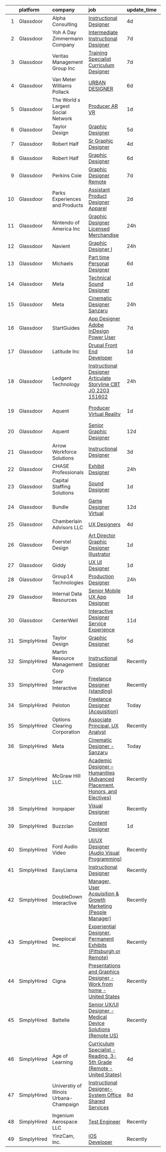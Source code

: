

|    | platform    | company                                 | job                                                                                                                                                                                                                                                                                                                                                                                                                                                                                                                                                                                                                                                                                                                                                                                                                                                                                                                                                                                                                                                                                                                                                                                                                                                                                                                                                                                                                                                                                                                                                                                                                             | update_time   | location                   |
|---:|:------------|:----------------------------------------|:--------------------------------------------------------------------------------------------------------------------------------------------------------------------------------------------------------------------------------------------------------------------------------------------------------------------------------------------------------------------------------------------------------------------------------------------------------------------------------------------------------------------------------------------------------------------------------------------------------------------------------------------------------------------------------------------------------------------------------------------------------------------------------------------------------------------------------------------------------------------------------------------------------------------------------------------------------------------------------------------------------------------------------------------------------------------------------------------------------------------------------------------------------------------------------------------------------------------------------------------------------------------------------------------------------------------------------------------------------------------------------------------------------------------------------------------------------------------------------------------------------------------------------------------------------------------------------------------------------------------------------|:--------------|:---------------------------|
|  1 | Glassdoor   | Alpha Consulting                        | [Instructional Designer](https://www.glassdoor.com/partner/jobListing.htm?pos=118&ao=1110586&s=58&guid=00000182f2c65b349157a9bea50b139c&src=GD_JOB_AD&t=SR&vt=w&ea=1&cs=1_d9a8f7d8&cb=1661930462340&jobListingId=1008096740173&cpc=3BA4CE39D5B5DEF5&jrtk=3-0-1gbpccmqqmbiv801-1gbpccmrfkbl6800-15be9063d553c364--6NYlbfkN0CmztqN_51rcXXt1zGaqXL2SM702I5KuCok5O3lQmzZOFwxmpqFAedJIljPvkZxaoE9AtwbxFVHgTdme4okJ72BSYDixR_U0_ZfYjO9dBK3VDaxos9gn2pv3MxdvM5vN0ZB_peb8RtE8jameY3YRTdqCpKpfdzD5LgbIJXgkoxmqyptIPh7_k1OuSilWHoc5a3dTNBG6Q7vbrQEj5vwuQOy9HczC9uYqXN_63Gt0MnKOopB0Qf6yqcJieP_E_dJJ0DKoK8dnAHPiYj_jt4RGEI-SWk9_6d8aFcz7Exhc5d2ibUgT7qZqNbD3MsR6d4kinKNeYRSTEmIUCCZICbo0ELMCpWvBDWxkUtSgWNKSUEm25yFXYbdJpoPuPb3TnOXmc0CsS5OyUNUEcM0QcVX2aw4OeSWxFR7TtxcWfChIT8JebscnA-XykuJDjHqFGuWZrptXb3yg2tm2uEXsqt9qmUsP3bL1HA_J36Y6MTJWival3dtycL-ZwlIEe9unh4eFdE%3D)                                                                                                                                                                                                                                                                                                                                                                                                                                                                                                                                                                                                                                                                                                                                                                 | 4d            | Remote                     |
|  2 | Glassdoor   | Yoh  A Day   Zimmermann Company         | [Intermediate Instructional Designer](https://www.glassdoor.com/partner/jobListing.htm?pos=115&ao=1110586&s=58&guid=00000182f2c65b349157a9bea50b139c&src=GD_JOB_AD&t=SR&vt=w&ea=1&cs=1_98bbe2d2&cb=1661930462339&jobListingId=1008089306454&cpc=3BA4CE39D5B5DEF5&jrtk=3-0-1gbpccmqqmbiv801-1gbpccmrfkbl6800-49a1ecedb458239c--6NYlbfkN0Ae6Qmv8rNb3d5rEsMPL_plhvilYeiJERi7JqghURwQ9bq2mHgMGRGP2iYP1nqVQ_DjwhKmeaAScAxOc_wjbrMgl9DgJtonunbfO9dWGyOkvQAG0EueF3ixR5a79NDBO1nXlAvaBstSSeRWcs9VEzNOJUpzM5-4iukjxX-3e54LJPidY7MZFxZenvweDTxlbP6XaDDhZXHVAf9eibdHRnSltjQ-7L-dh4hpUvQgbNPY6dhSchcMBaxeeJWa3NdpZuK_zDN41ntSXnWnKxe-MfR3LMQ34_5ETgvkbOtwZQsufVGrafduo-cdktkitG_WxoP2M6v6k5R91qSHLzVt4eUmt7xNrCtLDcfm-xKRCpX36xc0gOhIrZJ36W2T59Hav5Yi8CaCRzJYCFXON222hgvYT3_XodFH9FNfGgyh7kwd6CufcCvz0eUlxsX56YHlnMoY0iE2pLyRE-dw2K6dKgHB)                                                                                                                                                                                                                                                                                                                                                                                                                                                                                                                                                                                                                                                                                                                                                                                                  | 7d            | Santa Clara, CA            |
|  3 | Glassdoor   | Veritas Management Group  Inc           | [Training Specialist Curriculum Designer](https://www.glassdoor.com/partner/jobListing.htm?pos=112&ao=1110586&s=58&guid=00000182f2c65b349157a9bea50b139c&src=GD_JOB_AD&t=SR&vt=w&ea=1&cs=1_42c3c4e8&cb=1661930462339&jobListingId=1008088623135&cpc=AC285F3A3ECA6BB0&jrtk=3-0-1gbpccmqqmbiv801-1gbpccmrfkbl6800-5bdea39022ee96d7--6NYlbfkN0AwL9nwKinBujlUHd3bnOteLMhe8AWPbYYjEMBC_yUuta8Lk9bb-2a1I5FGaQqxjXl5GxCoiMAopUXM03MZuZKAbrGtpWjCVy2g-eUtYyMff4e6aEGPRBnR3Dyd1ExvDjyTMt9XN5DpynFCrMEkFzaWHhX3rmRsINuN5UT-YBrk4TCTK4Xi24CuYWqtVWedBCbSbIr7CjcHp2fPuC0HMfxp9gIKpMJgrk0ClfH4U2B1NLXf_kUE7Ve-GhABpcuJnS3hXU7Yr4KuVP8jBInabbqKWJkbZij_f3dstjJtz92SGGt5ELlVwulpOZaVImXPrVJdId9h2SPVRFeUadPvlwqPcDz7j7HLm5y2X-T6DHijQSoUvj0Dimo9EwtNoZdbVYBzZ-1uhuusAKkwgvkhostcPoObede0O1aMSkUiDRtdVlR7I4f4BDF6nosNYNtfFnW7DcajCTRT-sh7_wjZ0Q9kqcPddcaWTkhfQY14b_rHWhT43Em4JOVRCgLfynQki7q236ZPzE6WGSfU1bQj5ip0)                                                                                                                                                                                                                                                                                                                                                                                                                                                                                                                                                                                                                                                                                                                              | 7d            | Remote                     |
|  4 | Glassdoor   | Van Meter Williams Pollack              | [URBAN DESIGNER](https://www.glassdoor.com/partner/jobListing.htm?pos=128&ao=1136043&s=58&guid=00000182f2c65b349157a9bea50b139c&src=GD_JOB_AD&t=SR&vt=w&cs=1_cbfca62e&cb=1661930462340&jobListingId=1008091548212&jrtk=3-0-1gbpccmqqmbiv801-1gbpccmrfkbl6800-d208f79452aca3f2-)                                                                                                                                                                                                                                                                                                                                                                                                                                                                                                                                                                                                                                                                                                                                                                                                                                                                                                                                                                                                                                                                                                                                                                                                                                                                                                                                                 | 6d            | San Francisco, CA          |
|  5 | Glassdoor   | The World s Largest Social Network      | [Producer  AR VR ](https://www.glassdoor.com/partner/jobListing.htm?pos=116&ao=1110586&s=58&guid=00000182f2c65b349157a9bea50b139c&src=GD_JOB_AD&t=SR&vt=w&ea=1&cs=1_97daa9b0&cb=1661930462339&jobListingId=1008101226191&cpc=334ABAF5D42DC775&jrtk=3-0-1gbpccmqqmbiv801-1gbpccmrfkbl6800-2061b352e049fa60--6NYlbfkN0DSgjPPcnEdvoK3uuxfISLALE6pB1FR7YSHOr_tSg5_QGIhoz_2VqUepdcKLBLI_zS438nBqHt2IVlpEGGOTdbviDWq0ufibl61Hho54JQYd7Ytz99vimrykqntre1xRz6gpptpf5SAyb96IJF6Vdj5Xu24FrqZ7OqaQZ0ru_AEqjywUIQ-pVHZZIuLj5tTIqWeV4xtezmuKumSVpKtvWKTYWAgN_Mqc1-rc3O2g1CCkVNXVlTjn3GefGJmeo6S077uaROutMvcmJcBh6AQeU8bs0g4X0Rufmo_TXy9EZpfybhcBe2cd4XHAorQsim4y5eveksP5tGq_mHntc_Kg1ObRPZylTaCCTfR7g0eFOAIDUsyvcV8ck5ds0hz7l7wnnQ8PwWsv34FVdgNuHoaITcRp-mBrVuqExQsXwVtNyDMLo9T1b_KyB_6CaqungsRl_w0gLbLLhrE8Y8wOpOdXiE8VxcD-rdWOkqyZ5R-07p8BYWmq2LF4BB-S1aI3TK5rc9gVFdFYbrHXvtBIJa3mTmyh697FLC5omIg3fczTbrBH-W0BVQbeN4cnZmtPD-CI5fN1YMzSMPB2w%3D%3D)                                                                                                                                                                                                                                                                                                                                                                                                                                                                                                                                                                                                                                                                                         | 1d            | Houston, TX                |
|  6 | Glassdoor   | Taylor Design                           | [Graphic Designer](https://www.glassdoor.com/partner/jobListing.htm?pos=127&ao=1136043&s=58&guid=00000182f2c65b349157a9bea50b139c&src=GD_JOB_AD&t=SR&vt=w&ea=1&cs=1_7039da03&cb=1661930462340&jobListingId=1008094003672&jrtk=3-0-1gbpccmqqmbiv801-1gbpccmrfkbl6800-b9c826a749a7f866-)                                                                                                                                                                                                                                                                                                                                                                                                                                                                                                                                                                                                                                                                                                                                                                                                                                                                                                                                                                                                                                                                                                                                                                                                                                                                                                                                          | 5d            | Remote                     |
|  7 | Glassdoor   | Robert Half                             | [Sr Graphic Designer](https://www.glassdoor.com/partner/jobListing.htm?pos=123&ao=1110586&s=58&guid=00000182f2c65b349157a9bea50b139c&src=GD_JOB_AD&t=SR&vt=w&ea=1&cs=1_583dbdd8&cb=1661930462340&jobListingId=1008097133735&cpc=8795CF9063CD573D&jrtk=3-0-1gbpccmqqmbiv801-1gbpccmrfkbl6800-a69faa4e43ff72a8--6NYlbfkN0CpzDdaQkua3np5pkmj49lKioZwmwxQ-yx5plwbYmV_MzWNBoPgCjn5SRWLqYEdD2XJU00kE0z2rKc12AZdfKvdVcwkhNx0tCGVZjaRNJTDZOQ5e_pRjWr1rAVbu_qEM3fSq7E_WaT4FnAUkOHcD_1YkWVqk-z1oC4HlchQ3ogF3cKaN4rQMDA9iucaOHvmADU3wO9uGF4jngzYlGKfumMzT_D8P5wEkg8r91TFJaMHbuMpC3Y0uB_V8Bro89vsxF-33QM-vIDBCwfeTYXkF1MB6eOjR-OgF8dXDcspO8tMCOdAcHrtc4yJZgUYVGDxIO0HWG_x4ZWUzp6zev_UOxIYfAvH9Vnfu03QeJ74ryEhngC3arIpey_2-qWrncr3xzykQjbJsYtfXWioDl3cFkIsx1VvPf82RJoiySaNsugTUq1jyAw-yFNTrXE79j_vwm6ABmc90CGd763dLENhaz-I6krGjkI4D7SP78xmte3_d39pfArLHcfYdvOxDIr_TBKf8U1-65-kgQ8JWrWhri-WocD-q4po8VDLydwmFVhWpQ%3D%3D)                                                                                                                                                                                                                                                                                                                                                                                                                                                                                                                                                                                                                                                                                                                      | 4d            | Englewood, CO              |
|  8 | Glassdoor   | Robert Half                             | [Graphic Designer](https://www.glassdoor.com/partner/jobListing.htm?pos=121&ao=1110586&s=58&guid=00000182f2c65b349157a9bea50b139c&src=GD_JOB_AD&t=SR&vt=w&ea=1&cs=1_b47b8264&cb=1661930462340&jobListingId=1008091744032&cpc=334ABAF5D42DC775&jrtk=3-0-1gbpccmqqmbiv801-1gbpccmrfkbl6800-f5e8baae3d325dac--6NYlbfkN0CpzDdaQkua3np5pkmj49lKioZwmwxQ-yx5plwbYmV_M3J4KuacFLtD6f-95S67FGxdND-ovwTkbauYJu4dhgddNDu6FeZ1OH2vzTVw4E43HV_Naxfy8gIl02rGODUPAbp5ISauRA30SjMzpotR1GscTOp7QGIFpksw0aO1FFu5iG4oIfFx6o-3C4_2m03f9iwCyLcR0Nhvf6UhSbYVoXBrogRgMp3clorOOAbOp0poLUol6ReIMNU0kX40z6K6jXAEs73OPRmXLZMv5-tRUYAZok9SZhN4WQ8iKU34VblAcRJLIZDleAldS3Rb6XQNaUH6pg_jI6ZN_MJqOzot3tDklTvz5ssfxEbHz-BIkHi3CEFflgZuXyOiNN4kR552tQp9FfXDp_Fk5A4g4kT7AGwJjBQwK7eDDWBjHGo2U3R4f6dzWqG02vt5X5y0F0QbwH-p_J7G5hE0AirFy9Ts-v92cRgfq9Snq4ChK06Mg75prCO_xMELcjT8A5hfF-eeZaBLQyXFymPIU8yiwzkGirJ1lciIOh79tB6stHJ6IwW3kjL-tsN_sfxM)                                                                                                                                                                                                                                                                                                                                                                                                                                                                                                                                                                                                                                                                                                                     | 6d            | Somerville, MA             |
|  9 | Glassdoor   | Perkins Coie                            | [Graphic Designer   Remote](https://www.glassdoor.com/partner/jobListing.htm?pos=124&ao=1136043&s=58&guid=00000182f2c65b349157a9bea50b139c&src=GD_JOB_AD&t=SR&vt=w&cs=1_e4f7ba4f&cb=1661930462340&jobListingId=1008088557866&jrtk=3-0-1gbpccmqqmbiv801-1gbpccmrfkbl6800-ebd22c716f2ff4d3-)                                                                                                                                                                                                                                                                                                                                                                                                                                                                                                                                                                                                                                                                                                                                                                                                                                                                                                                                                                                                                                                                                                                                                                                                                                                                                                                                      | 7d            | Seattle, WA                |
| 10 | Glassdoor   | Parks  Experiences and Products         | [Assistant Product Designer  Apparel](https://www.glassdoor.com/partner/jobListing.htm?pos=105&ao=1110586&s=58&guid=00000182f2c65b349157a9bea50b139c&src=GD_JOB_AD&t=SR&vt=w&cs=1_eb27a75d&cb=1661930462338&jobListingId=1008099703437&cpc=45DC3EB807283E85&jrtk=3-0-1gbpccmqqmbiv801-1gbpccmrfkbl6800-cd7a965731e84e0c--6NYlbfkN0DAFTyt7pbDCC2JPO79CSdi1dIb81yjczP5qsKcZIxgiRd1qisRd4re16D_VG3-wzXJ0nliv0gQNcZ2VaMw6q5ECYCYM-Oi2B7CFRrUlOlNENosfS2D0kgtRaIwlWmUQ8kMKzlf64MDdRDIZTu1_tPjw2_6nhwrGdpeRU2d27ngc8oJMpoWwXTHTrj534Lbd_M12VlRMQtZOA8h7WJxVCzdr401IgDabbOmTkTIHFnSRHPbZBh0Zdmm9XfszGodX3bhtpzyLOKWBWTQrBc3MwjKz5LvX7S6_IzIIiQ-ETKC_TuRHWtWn367DuyUcU-qIiaE4Em3RB578TPj7vFnbc-28GgRW8txdfwo4m3baIMg3X-nEEprd_xG6O6lvmKtQ57yaKsnqhcs4onWjKHgoR0L6GzOdv7QIaEvoSmf67GqsjNIMIAUj3dibU0kGH3LCaI%3D)                                                                                                                                                                                                                                                                                                                                                                                                                                                                                                                                                                                                                                                                                                                                                                                                                         | 2d            | Kissimmee, FL              |
| 11 | Glassdoor   | Nintendo of America Inc                 | [Graphic Designer  Licensed Merchandise](https://www.glassdoor.com/partner/jobListing.htm?pos=129&ao=1136043&s=58&guid=00000182f2c65b349157a9bea50b139c&src=GD_JOB_AD&t=SR&vt=w&cs=1_81597bb8&cb=1661930462340&jobListingId=1008104424465&jrtk=3-0-1gbpccmqqmbiv801-1gbpccmrfkbl6800-473aa56448fafb15-)                                                                                                                                                                                                                                                                                                                                                                                                                                                                                                                                                                                                                                                                                                                                                                                                                                                                                                                                                                                                                                                                                                                                                                                                                                                                                                                         | 24h           | Redmond, WA                |
| 12 | Glassdoor   | Navient                                 | [Graphic Designer I](https://www.glassdoor.com/partner/jobListing.htm?pos=108&ao=1110586&s=58&guid=00000182f2c65b349157a9bea50b139c&src=GD_JOB_AD&t=SR&vt=w&cs=1_c6e886af&cb=1661930462338&jobListingId=1008104452088&cpc=AF770993EC679D41&jrtk=3-0-1gbpccmqqmbiv801-1gbpccmrfkbl6800-61e3051317d19b71--6NYlbfkN0A8Ee9jOGbAb4ilS6Hgx-bkUTk-CUgVGSFkaPIwV7Ud-KBreXFYi7nDDPrLylglfAaK5vrEoDqqgAypZniOF7WP1lSRgBGPfPq1ZkZGREdLQwRYvnACvdhe5dPOcT8V0KvRyNk5RdTOacAzeC-qQqv-aW6i5kWpUTvkD4BSOyKjT4LVegKbIYkfN-rM1wGuDQwncauhBGdlF8wXYvma5ukga916BZfOTHWDxeX8ft4m18N9HGqFChRwUO_fhYDMRVI4yJ0KPwtVlc9ovplfCoTt0SuX0GH-4YWpzLlGzxXKjIfgZIydSBU60lguTUz2vXl1sMSzoY0vIJ_BIlSI-CHCu7C437s9QEc3PFam7WIiQnPSczqfzjjN_G9E0lQW2qO_y4sxtiLoxDSg0WzNtmXYC9buVeoPjH89W5RDsecOtiv0pmDgm_wO)                                                                                                                                                                                                                                                                                                                                                                                                                                                                                                                                                                                                                                                                                                                                                                                                                                                        | 24h           | Muncie, IN                 |
| 13 | Glassdoor   | Michaels                                | [Part time Personal Designer](https://www.glassdoor.com/partner/jobListing.htm?pos=109&ao=1110586&s=58&guid=00000182f2c65b349157a9bea50b139c&src=GD_JOB_AD&t=SR&vt=w&cs=1_7ef7deda&cb=1661930462338&jobListingId=1008090942119&cpc=FB7E4A1762AE5BEC&jrtk=3-0-1gbpccmqqmbiv801-1gbpccmrfkbl6800-d37c1e2fdd36ac42--6NYlbfkN0DnvcQb5DApcZ8wG4jD8tGH80yX0mr-fEwGilmNgCyFOb0Qrh84gfIp-fCOZs2hP-5EvqYOzeZno3DaxwqRFCMzS8E3Y6ClWXGyoBmZQKhyynIEACbmRxWrXIs28UNavvVHCr4flNbPR-WGfBZnpclTbEWMZIG7TXrvHvpQn5igBLDTLEH8b7mfWaI2emdOKeLX2FhS0d_K4H0dvgQnc54R5upYFOI71JAORlDuSNsLXYOJB5jAhl8aJf5wcrE2w6GeobF5KCdDYJqLRjyW0XJjSp7WHabzCKTPRHluFIm3Qgh0_IuuNj6RUkoS9omyF1rf-ysHrNoL7Eai_9s3Bk9ZwhL3_QBy2UviAJwmX0PNylevcl5MggahG3LHdEqb65TYM-61rFHNFcKcRVIFhF0v5hXBOSlEKeE0LiFpyJXCIwKNSRsv8Y9X_-HGi1YG00wh0LGO8IYPmKiSP8Klq7Mc5NBvd4H2pTMeeZvsRgMEE9yJHKaB3XFdMDzWzmFDDpOiE6K3_CbdNsobaeMhPU9pXjCsQJSxbXD8zFtiwp2jEtDMXWVtvcDkntupWsRBAg57dfn0y6VQSBJXQ18iO7grt34UoDuYrG8vUbA6b4uIMI94SbZyNUB8-FqmDjQWy5rqu4dB8gWR-FwRkQOJgsK8ReCUpZoHZFhVqKFODaD6aWwlcFIRZ6FDTB_C8VmbM0RTXHhnDTWCLiaN5ZZCrKz9zE2SrZpARAGU3Yia5vT6sJlnELpCI9-uNO_k1ZRw7it7tgoth5Kdrfpy3zTO0sC3GRqwrYkK7kZiY7i0VNFEsKqv6Xtmo9KmVABi9MK9dAFsJ0AQdvNvcSJms06BMNadyTvB6GphkY64u06aBZc0Oc6EL5II4DDkVMNBW_puH7z_mVsyIAvHdCu3rlCNYSVf9IJnf8OUm_Nk4u_XcBX74BbDF1JH0MdloC8Ne5zP2lptW89MY_0egK4g-n2-wySozNDcAmmTjtW1ezQlBZeXDTG4xaCdC3-zWkwNxLZHcCAF-zRNnVzBn1ECsopwZq35GTcZD9pP-PI-rj6JHFPcaw6y4TH2PI7tILLm5EdrI48yNIILSXshVwzvM99PEF98OnEP0Chd7eqXsJuv1-6GCOQNWDZhMvkYmiNCxzx7e4kLkAxfmfJfy36lCjkbKGZdazOgHue4cm1qg3LGa2Sal2aE153L8ErFvWjQgV6n3VJSOhjjyUH9tVqo_iynQBubT7oEavOiJ-A%3D) | 6d            | Morrisville, NC            |
| 14 | Glassdoor   | Meta                                    | [Technical Sound Designer](https://www.glassdoor.com/partner/jobListing.htm?pos=104&ao=1110586&s=58&guid=00000182f2c65b349157a9bea50b139c&src=GD_JOB_AD&t=SR&vt=w&cs=1_168f355b&cb=1661930462338&jobListingId=1008102577905&cpc=FB7E4A1762AE5BEC&jrtk=3-0-1gbpccmqqmbiv801-1gbpccmrfkbl6800-43ee8e8957f197b7--6NYlbfkN0DYl4UJW4r1Vl7FEn6T9F-rD9lpC-0oMJVSiWjK_MGUd8e8cHXcpv6KPyjLHZEfqkWRCwULr6X75ieJARrAKqgWzisG7J3CWnOtR8MXVg9h6RHVQw8LxsUXbtRHyQGBkIiZRs1E6q1KlzilZzbDkEbl4cSfOYHD8WJrsx4Oe5zq0efzKGC4tT9j4LIwYr4PYn6sXfRhjLJaipokSEgxFkd6CUbNOnTohQZSDRmqPJnuXlqibnAiQpmnH-9E7qyhtorBU-I8RsY7JyPx5y1ceKVBHAHprUbUwzM7rd33WhH3zSwhL7xpR9XEym43VzKPdwdgIBomHVdJQbZIdOVrpcyNQf74skVq6fGmrmQtsRW0DZd23QR5zLeEsfrtwRgLaz8rIA6hAih5nqVkgDEE5G5n7R4uCfDEhpLTbpnIvcLSQXs9iLj6Zgx1rkA0_W2paiuPhOPEH7QERc7XPksbelID4q7GOvU2jJkAYVoTQUT0Bndq-irV7dZob1rK3C6ccsu8jea4PmjqC85UAS3JVARvm-2JM7qlPsxfVEY3tuui4Qt2ruzPMXMgLEBe2ksed_6cJNGvmpEoW78L1E3imRs5TbOPMg-YGU4Zva358gYDMUupbaT8Nk2jJTW3S5DCS8kjfqtcPYwWFBwEqiOc_gDlHoygiP_Roj-euovO1eW2uT0VZodtuIOo6psVliSzcsawNArHBjP2VCAGTOEM3_--lhCDx6hOSVpsYshk6VSZtAFG7VoSmIKqxbpmvBgKu9ZSWxI7mrIhjrK8V97KWnUeWD208eAfT3biUKDKAixnMaThK--KYxqAq6TcUeYHEaCiH_PokgXSuB6-GQq0wNfRhduRvq39E773dJ3gx4QdcWpCcOHDbE5qhQDshxeD6bYYzlDEZF169QWJEFiMBPgmtn1U32D7sGgW4TEnC51Rxo3ysn-d5qV18ebHENxgX8JPF5rVOqLCUG_M-CUbIG0vSo2i2dwnbyYFsACgtY0mYFVbIB67pDDtThz9IHNbxeMK3luJu0u6fdcQ8L-JVSEBahGXqrHPmC4eR1utna-pG6ZPFbHsZpHy)                                                                                                                                                                                  | 1d            | Remote                     |
| 15 | Glassdoor   | Meta                                    | [Cinematic Designer   Sanzaru](https://www.glassdoor.com/partner/jobListing.htm?pos=126&ao=1136043&s=58&guid=00000182f2c65b349157a9bea50b139c&src=GD_JOB_AD&t=SR&vt=w&cs=1_028bded6&cb=1661930462340&jobListingId=1008104539823&jrtk=3-0-1gbpccmqqmbiv801-1gbpccmrfkbl6800-e9d6caaa1a09003a-)                                                                                                                                                                                                                                                                                                                                                                                                                                                                                                                                                                                                                                                                                                                                                                                                                                                                                                                                                                                                                                                                                                                                                                                                                                                                                                                                   | 24h           | Remote                     |
| 16 | Glassdoor   | StartGuides                             | [App Designer  Adobe InDesign Power User ](https://www.glassdoor.com/partner/jobListing.htm?pos=103&ao=1110586&s=58&guid=00000182f2c65b349157a9bea50b139c&src=GD_JOB_AD&t=SR&vt=w&ea=1&cs=1_804e711f&cb=1661930462338&jobListingId=1008088538363&cpc=19A63F97CDAE9B19&jrtk=3-0-1gbpccmqqmbiv801-1gbpccmrfkbl6800-96c1ef37c7c42844--6NYlbfkN0BdDHiSlq2TKVYTvK036ioTcRDjelCKzvFOpLFiF--0ifFBawJxXnTBRrme4BtAjLGXlVzX8tdC_e-viL-RKUNwPord6kvhKxvtO7i9QRJ0XshgBcx2IpgAV-b4qsyE3slqMTe3QUAoybcJ_es6hWv28W5fI5iJXpx0-ofWnP41A7VY8MDkF5-GeL-2NpbbCRXaSGO2_XHfL3oBFuZo3asKAD5f5DzoGNda8lya1lJLJKVEWf3_V3OkpC1hjeRZKv-P6Hxk2KvZAh3jll5Ro0uj-VgCNf5wLBN_KP1x3P1lPF5NBHNMXXbnIzn5aYMiSJGMm6-3pDkaX2-eHHyHaoOI4T9yrc-28xp1OEd4s0ALv1YbyNt5qe_7K3y9vSk0Fh-DYzXtN64oRunUxyBKEoWp_Ui9uwVRH4_tHVcSzWrekvzZZFRSuP2-vuSrHwBTc83jFf5Da6_AEwrnNQcThK9wgM1_D3j8MsZpX2bIW9bPebP1c0iB0vFv8CfTt2jCRLhl9S9ZleswV9MuiUVEG0Id3W31kZ1w1ug%3D)                                                                                                                                                                                                                                                                                                                                                                                                                                                                                                                                                                                                                                                                                                               | 7d            | Remote                     |
| 17 | Glassdoor   | Latitude  Inc                           | [Drupal Front End Developer](https://www.glassdoor.com/partner/jobListing.htm?pos=110&ao=1110586&s=58&guid=00000182f2c65b349157a9bea50b139c&src=GD_JOB_AD&t=SR&vt=w&ea=1&cs=1_f4c0c2cc&cb=1661930462338&jobListingId=1008101567028&cpc=9908D8D4413DBB8A&jrtk=3-0-1gbpccmqqmbiv801-1gbpccmrfkbl6800-b0da56d3920c85d6--6NYlbfkN0DHl9MnwPpq1bbpPHgKt1JoxxtgUYxcPgpGa7590zZ_bSO6C83MMtUscRZ8bkrEfXtGCfJb3DfNdsrefLJEN-PA_7RSo760CQGYUcD_ZhExeILm0Sjb2xdE8AkNC8ftfll4QZ4D5GaMUHby8pdNXutnMAndhOIMSycmVM6CUnKLzhFnlbrOW-XRED0K0OE1ios8aAtTQ6VJ3Y01Yf_zIRsMmsGLe26mYLSw9GMVbMF1_nDuS76lHiDvsIwSz8HNkyJF2d088libYwV39O-fEx3bPQdXicaQ7t4s54eEjwGBBt4a2zg40x9bnnYtYXbazmf3jU-SZyTH9efxnYJoldacH-fRVCa7d1bnsCv35WjohMZNQktQUNJONCfUYOLj4OCL5-Sp6Paragjr_pkFMmI2q-BfrBxMeqa439qXpYAXNcQwgZmPsTuVR7pVfi3yHdKPMxzrP03HsYA5mDwGHn78QK4Amobp1n0lwBrjHVAJPzidihX4XV7eSDm3RC-6TGc%3D)                                                                                                                                                                                                                                                                                                                                                                                                                                                                                                                                                                                                                                                                                                                                                             | 1d            | Remote                     |
| 18 | Glassdoor   | Ledgent Technology                      | [Instructional Designer  Articulate Storyline  CBT   JO 2203 151602 ](https://www.glassdoor.com/partner/jobListing.htm?pos=114&ao=1110586&s=58&guid=00000182f2c65b349157a9bea50b139c&src=GD_JOB_AD&t=SR&vt=w&ea=1&cs=1_2978143f&cb=1661930462339&jobListingId=1008104315277&cpc=84DBBAA61F05C438&jrtk=3-0-1gbpccmqqmbiv801-1gbpccmrfkbl6800-e17da240b90c884f--6NYlbfkN0BhfrGGbcblirJ0_oD-V1jJ9SBvie1turFDKTAe6KCgNzq6yyAeTVm5iPBuNul22ZpProgJyrcF-cfZxAnvccxbOgIjSgE8ucry5VGpthcCk1bD5h8MNel0G4NIGRqGMl6bfv4keIqo9G-dxw5Q_2EvbjNQqde9u-a1S9OwiAPLqh-8W3vwp5wQ1W1g8wlXtAZoni__p07Vp1IbECzVz0vlU9m0sDENGqqafLfhN5i80zb0H5bPZb7-JCsFPpSPVUknZ7vlwkBjWCLTw0IV2cW4EL2jlql8ZhQddWMJkpC3mjN_w7k6O90GtC-RWVOvAhqV-zTlGAvFjitaRyxrv7PEquqAe15lCtjg0mASHZ2SkjGgz-sgR6qKQrz0ooHVKjeZ_CgHmTQn4IJAcKTFulrv2dnM22HbljoA-XhtzErLDrmTka7x6gsu3PyU8SOUQEPh3QDaMHvQnHN7KTILpKW3whQlW0dJzv-3N5XJYQxx9k_QUyUFsAcliOyKAg7uTC6UHZipDRrjdgcsCIgCwEBU2aGyV1cEuSLskRPRqsERuBJUXZ0S1ZlI6L4lXs6LYT2zHaNyYScrKq4V3hgGqy1B-oNFAzoh2Wto0DWY3mIfPjn_AGT8gEEA3dxSkto-WkYzIE8HAxp-mHCYVWW0jkN3Qr-P3l4JjuBlA-_flbkavY_hL6sop8wI5gtWrK5m2kMYUJ9oFfLU_g%3D%3D)                                                                                                                                                                                                                                                                                                                                                                                                                                                                                                      | 24h           | Costa Mesa, CA             |
| 19 | Glassdoor   | Aquent                                  | [Producer   Virtual Reality](https://www.glassdoor.com/partner/jobListing.htm?pos=122&ao=1110586&s=58&guid=00000182f2c65b349157a9bea50b139c&src=GD_JOB_AD&t=SR&vt=w&cs=1_6302dc66&cb=1661930462340&jobListingId=1008101274368&cpc=334ABAF5D42DC775&jrtk=3-0-1gbpccmqqmbiv801-1gbpccmrfkbl6800-a9269d060e8c66f2--6NYlbfkN0DMrcEu7yrtATojKJA7cEzGQ3FdRGWLh0CZQInL4ECGI9gD0Wolx9R2v-Aex0-GK05lHQ-I5MrpZeZV2eupIfLlLpkq4qimMVI7jlwpTgczIUP7ZFKa_khBcAFA1VN4uoGg-Jd7g195VwStDFyUcm7WM_0BDTxk-tea2mT1A1oJhviL6zz4m3QNCOraV3Mx6Z-V_YK_s0OdgBE3JL224rL5E51PDaVmNeEtWCfzmrFrnifETNbPBLAxVpuz1LUAjPV1vTGd2UiwvGLY0JPxpSkUhVW2N3dS0p4eRhCOd4aze4UcgYfEklk10S5TwTRn_Rzm1qHeJIN1Sd_sXPz94p9kycNQYcmy70oN37uwDE8OM6r6MkLqy3ZHsDL2rjIqBDV8L187WEWMm6Ynw8kJJZJECec-wYHgBeX7u65g-QW7H4BMOahbnK7yCNpOez03My0%3D)                                                                                                                                                                                                                                                                                                                                                                                                                                                                                                                                                                                                                                                                                                                                                                                                                                  | 1d            | Los Angeles, CA            |
| 20 | Glassdoor   | Aquent                                  | [Senior Graphic Designer](https://www.glassdoor.com/partner/jobListing.htm?pos=113&ao=1110586&s=58&guid=00000182f2c65b349157a9bea50b139c&src=GD_JOB_AD&t=SR&vt=w&cs=1_db18032c&cb=1661930462339&jobListingId=1008079523530&cpc=654405A9B1E0A9F5&jrtk=3-0-1gbpccmqqmbiv801-1gbpccmrfkbl6800-08883b88a8db71b3--6NYlbfkN0DMrcEu7yrtATojKJA7cEzGQ3FdRGWLh0CZQInL4ECGI9gD0Wolx9R2v-Aex0-GK06A2fMJB6yTHxzk6oxxKY-DZBHMYGbnspwqQX60Xej05qq8TCr2PeJ6NLd-X2UfUXg_IvWTX_LcDISePaBgPm4PMhJQjQQLUuk-w9p0dh06yNTRqT9sNCp8qJEQ3hL7TOso77DFyOTVi-t-fooS8fzP30lZbnCuvUO6ZuvaphBRXSr31MJ_CAG7tQmihCrV77JmHckNKdCVXSqk08WOCPVVr5Zime2DPnQDXkDHmJ931my-idrkdwr2hPlFEHYuhb4wcTC-kmrM37roRK3MbJZXFzJxjS1T5aj9Cv859HQeIa9QgA3HuML7Nd9wQkyRyh7SFN3C3FtJCNWg-8eGjf6KbiTFrU2sUG2FEGLI3QOVKxjNmhvdw4bVpYr_Ybg7yqI%3D)                                                                                                                                                                                                                                                                                                                                                                                                                                                                                                                                                                                                                                                                                                                                                                                                                                     | 12d           | Atlanta, GA                |
| 21 | Glassdoor   | Arrow Workforce Solutions               | [Instructional Designer](https://www.glassdoor.com/partner/jobListing.htm?pos=117&ao=1110586&s=58&guid=00000182f2c65b349157a9bea50b139c&src=GD_JOB_AD&t=SR&vt=w&ea=1&cs=1_012f5fd9&cb=1661930462339&jobListingId=1008098250533&cpc=8795CF9063CD573D&jrtk=3-0-1gbpccmqqmbiv801-1gbpccmrfkbl6800-865690c6c9d95f1a--6NYlbfkN0DQEyUxVGi2vzA1Mdra2c-UxEj6_0wgALEHb-hI3JqJA__QiktrMKvaKe-dp9L72xRki4uZzsA3FHp2CnYuuXut0rxsutXyb_1985OeFwDmWY-2h_knmzEA7V97MTeS2imOiDhrwkqTAUEk86iURisW5XRZjsmH8OGypQpvaq0eIx_lSmBj-jFmN_nUZW4FVfOEeoebl2bV4sWG3ExAeopGsmVIR3RRaM7hz6wl0GVFNIR7fiqGzdjItMLYYMY3nWhU4eIFSzjqjiy4XaIXrb2qoXjTPNEnVNds3q4slZndGft__DqT4CFyYlMvrKMk_yAQ_2kiprMnkLJuoUudmC5dtulkXPSSxsZYx9TVCppxCVTaurFkbbqhPjjRsSvgVeH-5QEzNelgRZNC6q0N6r-Npsjpsh9vmVGvmo0AYILYVK3AoRsLUgYgGoN0VeA5pyt19g-Ojw5eat7AZKx1-nhsHgw3sxYmKFG0zscHNIcc2-UyBw6Uf8LrLnkyQT30s20%3D)                                                                                                                                                                                                                                                                                                                                                                                                                                                                                                                                                                                                                                                                                                                                                                 | 3d            | Atlanta, GA                |
| 22 | Glassdoor   | CHASE Professionals                     | [Exhibit Designer](https://www.glassdoor.com/partner/jobListing.htm?pos=111&ao=1110586&s=58&guid=00000182f2c65b349157a9bea50b139c&src=GD_JOB_AD&t=SR&vt=w&ea=1&cs=1_b37345e4&cb=1661930462339&jobListingId=1008104138129&cpc=C19BE7EA145E205E&jrtk=3-0-1gbpccmqqmbiv801-1gbpccmrfkbl6800-771654f127963371--6NYlbfkN0BxclAmqT38RfGsSQF9ZwwZA5XuarZhQwJ9ujjtRR8pUGZEzSoYChODqaenXRzz6gvBZwtxZLPvif1AKh40IIH1tV2XwrpnHliZ7aqiROEbHUwsfwyzPimUTxMsGpjZBVrEArmYaFfc_-FxyJ04tokHJSXtIW_7XvyUV5HXtYMYMpMQhPqTxi7ZHEK21UvtAym19Be92JrhnvudhD9XaPROzccQ8epka13cza1oWT-08trb9_L8Y6obFxMS7bSROYxSwIQmKdpjId63lwBgg9HXYtsTIeHQXrwf_tCGIkzZRsuXGZ88x0rwxrCZ8lxU0yQsKO0zebHT_RuA5_8Oda-9aOUKOhN1b24KiAcpqw2JYjQpCP1C_dTQk1hrBsboNqgCyF6YGr8XDYvuc7NcqdrNzRQTU2T71NQyhPWb8ld7S_2T2IfZ-sW96AR4BB8ltg7L4vrotFISYu3eXhE3V2SBxlw4Ut38d-wxZRp-ZZiGe7zdRr6RkdU5GweNizFOV9UewtMMfTmbSA%3D%3D)                                                                                                                                                                                                                                                                                                                                                                                                                                                                                                                                                                                                                                                                                                                                                         | 24h           | Suwanee, GA                |
| 23 | Glassdoor   | Capital Staffing Solutions              | [Sound Designer](https://www.glassdoor.com/partner/jobListing.htm?pos=107&ao=1110586&s=58&guid=00000182f2c65b349157a9bea50b139c&src=GD_JOB_AD&t=SR&vt=w&ea=1&cs=1_362373e9&cb=1661930462338&jobListingId=1008101577950&cpc=9908D8D4413DBB8A&jrtk=3-0-1gbpccmqqmbiv801-1gbpccmrfkbl6800-f98007a9f42a489c--6NYlbfkN0AHXq2vAVwR3IH7wgnTMdWCa3HguypIXx0DFudX-u0zu6XSU0N9gDGCMsnO9yvyAfOyH_tbdRhOoBfdgP9WhjloPdvnzBdLbXxY6SpT6pK-VJwBYCOHY1ZraIOFGT8c5xZ8JYlLgQTRBzQO8_6Ov3AYjRw2ck1uRxiAYGyhvqgwqRItmLA4RWq7KGD34nTQyv7DfdvEGI_04ARfvk3YrAMcQu7tVLOiXYHeOtoA_dqi7ryg5EemFTduCuilbx1UKZegT3t1aYgWypYOP6r1uHcVanmqHEApZXZ-5pLJ0E2BzFxituOU8V4lpcWLKs4atXRsIxXjGIUelOkJRKUWOQzIqCnacDbeA1OC1qd2w0HCUE8DqUWJwKf6p3zInijFeU7Rnrb7OdAIWtYb3-ojBsZSuVyve7gOkH0E2o_NhzZ-sFgBGkdbs7_3VTTwjxdLbM4oGK8zso4eZ8rdXbnjVAZnszUy7tnuvkewAcPyTaFoCNt6WU8LflSPugZ2iO7rNCk%3D)                                                                                                                                                                                                                                                                                                                                                                                                                                                                                                                                                                                                                                                                                                                                                                         | 1d            | Remote                     |
| 24 | Glassdoor   | Bundle                                  | [Game Designer  Virtual ](https://www.glassdoor.com/partner/jobListing.htm?pos=125&ao=1136043&s=58&guid=00000182f2c65b349157a9bea50b139c&src=GD_JOB_AD&t=SR&vt=w&ea=1&cs=1_a55cd2b6&cb=1661930462340&jobListingId=1008079560672&jrtk=3-0-1gbpccmqqmbiv801-1gbpccmrfkbl6800-750ea4ec84bd0b34-)                                                                                                                                                                                                                                                                                                                                                                                                                                                                                                                                                                                                                                                                                                                                                                                                                                                                                                                                                                                                                                                                                                                                                                                                                                                                                                                                   | 12d           | Remote                     |
| 25 | Glassdoor   | Chamberlain Advisors LLC                | [UX Designers](https://www.glassdoor.com/partner/jobListing.htm?pos=120&ao=1110586&s=58&guid=00000182f2c65b349157a9bea50b139c&src=GD_JOB_AD&t=SR&vt=w&ea=1&cs=1_fd0543c5&cb=1661930462340&jobListingId=1008096884075&cpc=6FC5BA77C9A4CD78&jrtk=3-0-1gbpccmqqmbiv801-1gbpccmrfkbl6800-b9985578ba1a3960--6NYlbfkN0BQTv-RBlFqOUTGJDM9bmyVsbFrrtwBOBspE1hX8D6Q4-fdJwmOdTuHVG0bFerBQ6uI9ZgQ18cE7A8NPj8qbN43-o9_0Yza44VUe5jzHyi-qFS_wnjlcU5Zppw4CB2rHqFHaEFfXPtI0scp2SHPTlq4SLlR-tGmkfD4WGvhYu_BI58x-fQ2D6ALFWIwjqLxNRk5eOKaeEVcig7gDj645cyCWHu5Wgg7Js0ZXGkeUWlZSiiiJd6M3Ulc4n7ZLzkwXg5VQpkZiDRle-VfdZOE9eJaR8YMpvXaWDx9HRPAUhiAQ-FLvjiillOpXVviJ3l7KxnKcOXbIfbFC-lBhk16BJVPsMc-pixzq__ipqno3OUo2TOaKJbFp5Vkan8_BGIqaI5FUU1XVWAgSpWBpZR8pnupcaNJU7SU4OU1yrolc1h6d4z7QjrY7Wsm7XioH6tiJzLKQrBcEJVu1EWF7ccoUfxVxwsXax820d5iSaWODkfWoi7UAbpLCOJE-rAWNX938NEGAVO4VYPN6_63CDJqSCxI)                                                                                                                                                                                                                                                                                                                                                                                                                                                                                                                                                                                                                                                                                                                                                         | 4d            | Chicago, IL                |
| 26 | Glassdoor   | Foerstel Design                         | [Art Director  Graphic Designer  Illustrator](https://www.glassdoor.com/partner/jobListing.htm?pos=102&ao=1110586&s=58&guid=00000182f2c65b349157a9bea50b139c&src=GD_JOB_AD&t=SR&vt=w&ea=1&cs=1_61c31028&cb=1661930462337&jobListingId=1008101636559&cpc=32EE424DE2B657EB&jrtk=3-0-1gbpccmqqmbiv801-1gbpccmrfkbl6800-e06af4f833a0341a--6NYlbfkN0DT5-Szw3YawDSxV9quIo6U-4hdX6FZTICsYskzhzvX7KXzmhQwmQ7cQAIyrChrJYXj5Nz0J77CwmGZWWhj7QO08MorwsFX6WpY-cjRAqd5c5YshXe7t8yi_cAMTx-RLQrWgDv1LNRN_XNQif3bP_uxOt5oqG5pBrUgjeQADqRiTFpifcwWwp0LQb4Tnfbyb-Ca6l1nl3v8ctTm-zubwOJ5pKrqgrLRG55V4XRrdFDQdR7umbjHREzTqS7HLKsemO6bv4W96rmaIe_lhbCXmNqViKT9HCeOKiDED5hLzXIIQbnunO-MAn_mdpRY3_VXqAU-5ECS3pszd3dQhmH3vBeQnJZp2gLBoHM5k7AOHEEnSq9l6YFj7FofUxVc4M7_syYndyT1WyD7osTtYM5EQ8LyQHgkwR04fEc0ssk-NvpgLyWP3Aa-rojdnkAFKg8j_3Xet10gLva6APBPqQL4IobZiepd3f2OwaLTJTpTfMa-b75sbhIvRRHPPwMghq-hHb8%3D)                                                                                                                                                                                                                                                                                                                                                                                                                                                                                                                                                                                                                                                                                                                                            | 1d            | Remote                     |
| 27 | Glassdoor   | Giddy                                   | [UX UI Designer](https://www.glassdoor.com/partner/jobListing.htm?pos=106&ao=1110586&s=58&guid=00000182f2c65b349157a9bea50b139c&src=GD_JOB_AD&t=SR&vt=w&ea=1&cs=1_7b3fdcf1&cb=1661930462338&jobListingId=1008101638662&cpc=853DEF62E69EE75B&jrtk=3-0-1gbpccmqqmbiv801-1gbpccmrfkbl6800-549ce615b8e4cfc6--6NYlbfkN0Cd5ZvLdai7cR0fypH5_WiGezUQesq24dbKuF0ly35yaxRTBN3h8ZOqZeBDjXpkaxhI6SF03XZIGJq91S6n1pZO1FeGebSc3EYIZm3sYbdPIs_ykg_O7eQYPjcxQhaSuqnsoJDQ8P4jIGcmYD-5ZSVNBS4CeY1T2Df_xpRotJGt4_eWXYYSHXOxZ4wtmMbe0XNODMLxhmx1t_bkIrJ7OzgFQ2ErSZ0zbmJiAzSHjN_NoqrKJTS8svlPOlE7fAUO_ECtyD1kLAuMhYve3cLcKFz98dtQ6pMGS8j4_9t2JAEVNOLC2rxmcF4PFs5OAFu7VcIGxnksRIBEA9N78NUz-KewKVgndPqJtIqSm82CHW8nW9G7T4Yr6JPjbZEen57glz3mghy90f0QPYvG4iXa1pYyBDs9im_1Mhskv04qyjrnvW4_hfdmG14Wnakpkz0uxLdG4udFnvj1Ody_b8cwgD4z6uaVlt0YOog46Qur8Iv1nC-LSSX8lK_2cO8r3VP9QXSUvdlkotrLAg%3D%3D)                                                                                                                                                                                                                                                                                                                                                                                                                                                                                                                                                                                                                                                                                                                                                           | 1d            | Austin, TX                 |
| 28 | Glassdoor   | Group14 Technologies                    | [Production Designer](https://www.glassdoor.com/partner/jobListing.htm?pos=130&ao=1136043&s=58&guid=00000182f2c65b349157a9bea50b139c&src=GD_JOB_AD&t=SR&vt=w&ea=1&cs=1_e1ed23d3&cb=1661930462341&jobListingId=1008103187552&jrtk=3-0-1gbpccmqqmbiv801-1gbpccmrfkbl6800-ed3a611b775509fa-)                                                                                                                                                                                                                                                                                                                                                                                                                                                                                                                                                                                                                                                                                                                                                                                                                                                                                                                                                                                                                                                                                                                                                                                                                                                                                                                                       | 24h           | Woodinville, WA            |
| 29 | Glassdoor   | Internal Data Resources                 | [Senior Mobile UX App Designer](https://www.glassdoor.com/partner/jobListing.htm?pos=119&ao=1110586&s=58&guid=00000182f2c65b349157a9bea50b139c&src=GD_JOB_AD&t=SR&vt=w&ea=1&cs=1_b79f71b1&cb=1661930462340&jobListingId=1008100982482&cpc=FA84DF7EA1EC2398&jrtk=3-0-1gbpccmqqmbiv801-1gbpccmrfkbl6800-f0f79df256d96ccc--6NYlbfkN0D-IIHpRgNhhiguU_t6VlqfhfFf3-SclHiEW6RanCpGL0AEnsnTmiX299MBfDVxpfqQPVDabJWrIxihEfT3QhfYU9ZKaXciq4Y4_M9e2udn6yBnwFP5FARZoqY11uAOBqyplv8eiXUBRGjGYHlRdOLId_6s1jtjVQRwNrPRLSTl2MAejfBPiLnSeItPQ9KgWq3Wzd3ddEzQ7zfOki1T-G6f4glmyzNVX9xxqgZlr_Vc-06-zUCVITVf4870skJZqQO8arByIR3apcwzrO285hKa1lFu071mKpU34nyft5hvVxCSmL7QDMNpev4w3K81gDGLc9K6FYAfrX3uRswTWflKJk96CePOvtXgPt7E7gjaB88QlWQji-RecbANLDEkMi0Ht0J8S40_UxLpLTqR3PZJxHXEaqKWMp5uwJOp6rHAZBnQKLkJwBzsmi62cWcZ3HVv8eT3XxdVxuYaIS3WcLYDfHfWLVnt-q5DJP71bDXDRgsVolahlTN1JbyAbM_adps%3D)                                                                                                                                                                                                                                                                                                                                                                                                                                                                                                                                                                                                                                                                                                                                                          | 1d            | Remote                     |
| 30 | Glassdoor   | CenterWell                              | [Interactive Designer   Service Experience](https://www.glassdoor.com/partner/jobListing.htm?pos=101&ao=1110586&s=58&guid=00000182f2c65b349157a9bea50b139c&src=GD_JOB_AD&t=SR&vt=w&ea=1&cs=1_34720702&cb=1661930462337&jobListingId=1008081190901&cpc=654405A9B1E0A9F5&jrtk=3-0-1gbpccmqqmbiv801-1gbpccmrfkbl6800-fa688f5563f3ec7d--6NYlbfkN0DTpne61UmFZM4rphN6Z_dPa1xbTMy_srCLEByaiB2DVWPvhNqLiK4BpF4Wo-txkRdFQ2IcuS-KnaNmAbE6u3-gF_srwmiJmWTvMKRUExTO9RM6qPMc1_D-4i-XzK1t988u6kWSCbmcG9_SJgn8UOJtWurW9qz4FUTAnlo-tmK9STFjnR8thZqSglm7zOTsnCl3rEpi1e03Dptytf8khVclaTcxfMAN1vhqdbWLg7tQKg90BgVZgToDXdJ8apfU0v2ZOQVL1vQe5xmMDTO9AblbdRJgYEBr9nm3DSSsDjfeM3dBp8EFLB9w8xAy0ap7ZIX6b2fD-OPE0QbWDd57NRuscRdYbI85rdKlQ9jKFjG_Gg-fEPhzfpoU_GMgTsRDYolNoVrzbztyqzxmb2qbPp8zUcdgUDNez2I-O9oOXnbc9NXfhVk74ebZF2ww_OweT8RHfTo1844oyqW0f-FjkE2ChqUGnXZJmSrhffKAzh19cvuofih5cbVZhLQt4DASlEg0jFPpR8oVHASrBZBqoAR8AIcwbrlZO7Q--ZXzCrV5sg%3D%3D)                                                                                                                                                                                                                                                                                                                                                                                                                                                                                                                                                                                                                                                                                                | 11d           | Remote                     |
| 31 | SimplyHired | Taylor Design                           | [Graphic Designer](https://www.simplyhired.com/job/9TMIr-6_eYflkcS-ie7BjZ8lflRBkv2EVqmh_ljNlsrIPI4KCa0ufg?q=interactive+designer)                                                                                                                                                                                                                                                                                                                                                                                                                                                                                                                                                                                                                                                                                                                                                                                                                                                                                                                                                                                                                                                                                                                                                                                                                                                                                                                                                                                                                                                                                               | 5d            | Remote                     |
| 32 | SimplyHired | Martin Resource Management Corp         | [Instructional Designer](https://www.simplyhired.com/job/OJrz_oFdaBj4FiqZd_3iasAmOLLTCFNIjSl7TL_Vrsz-UT_vvXQtdw?q=interactive+designer)                                                                                                                                                                                                                                                                                                                                                                                                                                                                                                                                                                                                                                                                                                                                                                                                                                                                                                                                                                                                                                                                                                                                                                                                                                                                                                                                                                                                                                                                                         | Recently      | Shreveport, LA             |
| 33 | SimplyHired | Seer Interactive                        | [Freelance Designer (standing)](https://www.simplyhired.com/job/OMrLjGqiVjB4HSOHNcPsGMBE7asrChjuptiioyzCf3fMQCzg3HR7Qw?q=interactive+designer)                                                                                                                                                                                                                                                                                                                                                                                                                                                                                                                                                                                                                                                                                                                                                                                                                                                                                                                                                                                                                                                                                                                                                                                                                                                                                                                                                                                                                                                                                  | Recently      | Remote +1 location         |
| 34 | SimplyHired | Peloton                                 | [Freelance Designer (Acquisition)](https://www.simplyhired.com/job/Kdzp-uLURTRVy4vpSZihxX3fuu4gc17UB_LHUdiHiS7K-Lr-O5tYGg?q=interactive+designer)                                                                                                                                                                                                                                                                                                                                                                                                                                                                                                                                                                                                                                                                                                                                                                                                                                                                                                                                                                                                                                                                                                                                                                                                                                                                                                                                                                                                                                                                               | Today         | New York, NY               |
| 35 | SimplyHired | Options Clearing Corporation            | [Associate Principal, UX Analyst](https://www.simplyhired.com/job/NJXAUfSOqzVhwx_M0iXaDIbYwM8ExZPwjgA8IYKXBrDi_WqxwVqsDw?q=interactive+designer)                                                                                                                                                                                                                                                                                                                                                                                                                                                                                                                                                                                                                                                                                                                                                                                                                                                                                                                                                                                                                                                                                                                                                                                                                                                                                                                                                                                                                                                                                | Recently      | Chicago, IL                |
| 36 | SimplyHired | Meta                                    | [Cinematic Designer - Sanzaru](https://www.simplyhired.com/job/4LwrqBUVsxe065wasjTHYRpFFtIsM4jllPjL_BTcpG6Z-665KeuMcw?q=interactive+designer)                                                                                                                                                                                                                                                                                                                                                                                                                                                                                                                                                                                                                                                                                                                                                                                                                                                                                                                                                                                                                                                                                                                                                                                                                                                                                                                                                                                                                                                                                   | Today         | Remote                     |
| 37 | SimplyHired | McGraw Hill LLC.                        | [Academic Designer – Humanities (Advanced Placement, Honors, and Electives)](https://www.simplyhired.com/job/WCGWCHG4PC0g4xKwm7ilqsNmAKrTO4ZlTYzwITWJwQPvEiaP8JN0xA?q=interactive+designer)                                                                                                                                                                                                                                                                                                                                                                                                                                                                                                                                                                                                                                                                                                                                                                                                                                                                                                                                                                                                                                                                                                                                                                                                                                                                                                                                                                                                                                     | Recently      | Remote                     |
| 38 | SimplyHired | Ironpaper                               | [Visual Designer](https://www.simplyhired.com/job/1SkM6x3r4U5o5UTjKxdqvY-PSaFYbXUh9GChbhyI6oRMh9OnvH66vA?q=interactive+designer)                                                                                                                                                                                                                                                                                                                                                                                                                                                                                                                                                                                                                                                                                                                                                                                                                                                                                                                                                                                                                                                                                                                                                                                                                                                                                                                                                                                                                                                                                                | Recently      | Remote                     |
| 39 | SimplyHired | Buzzclan                                | [Content Designer](https://www.simplyhired.com/job/zSDu9n6OtUNJ5gXGRlDgcYd8vJ8bwMIoUhCM_UC8-EsNZYOZBkOF7g?q=interactive+designer)                                                                                                                                                                                                                                                                                                                                                                                                                                                                                                                                                                                                                                                                                                                                                                                                                                                                                                                                                                                                                                                                                                                                                                                                                                                                                                                                                                                                                                                                                               | 1d            | Research Triangle Park, NC |
| 40 | SimplyHired | Ford Audio Video                        | [UI/UX Designer (Audio Visual Programming)](https://www.simplyhired.com/job/18b_h8kLBHkveqgAuy9mLWBXHW5z7ttD_plivUWzgRP_rA80SB8XBg?q=interactive+designer)                                                                                                                                                                                                                                                                                                                                                                                                                                                                                                                                                                                                                                                                                                                                                                                                                                                                                                                                                                                                                                                                                                                                                                                                                                                                                                                                                                                                                                                                      | Recently      | Oklahoma City, OK          |
| 41 | SimplyHired | EasyLlama                               | [Instructional Designer](https://www.simplyhired.com/job/fZb4_iK_TMLxqkcJ3FnywvbaGEq9cvObrmumXy0jlQqcHNyy43AaDw?q=interactive+designer)                                                                                                                                                                                                                                                                                                                                                                                                                                                                                                                                                                                                                                                                                                                                                                                                                                                                                                                                                                                                                                                                                                                                                                                                                                                                                                                                                                                                                                                                                         | Recently      | Remote                     |
| 42 | SimplyHired | DoubleDown Interactive                  | [Manager, User Acquisition & Growth Marketing (People Manager)](https://www.simplyhired.com/job/TUh-VZQihmeuDCXlK5KBBcHFx0OPVCi-Z3RrknRYLhNSZVsCpUJXcw?q=interactive+designer)                                                                                                                                                                                                                                                                                                                                                                                                                                                                                                                                                                                                                                                                                                                                                                                                                                                                                                                                                                                                                                                                                                                                                                                                                                                                                                                                                                                                                                                  | Recently      | Seattle, WA                |
| 43 | SimplyHired | Deeplocal Inc.                          | [Experiential Designer, Permanent Exhibits (Pittsburgh or Remote)](https://www.simplyhired.com/job/A1JCgKCfiswE8BwGf-sdK54q-tLZSSnW-nJCA-8I7mAhdY3mnqZkow?q=interactive+designer)                                                                                                                                                                                                                                                                                                                                                                                                                                                                                                                                                                                                                                                                                                                                                                                                                                                                                                                                                                                                                                                                                                                                                                                                                                                                                                                                                                                                                                               | Recently      | Remote                     |
| 44 | SimplyHired | Cigna                                   | [Presentations and Graphics Designer - Work from home - United States](https://www.simplyhired.com/job/OI7N_INnZpUEPpgIHMMb8et5tynTsrZEcd7Gd-_Yd6ngooMb5diZmw?q=interactive+designer)                                                                                                                                                                                                                                                                                                                                                                                                                                                                                                                                                                                                                                                                                                                                                                                                                                                                                                                                                                                                                                                                                                                                                                                                                                                                                                                                                                                                                                           | Recently      | Hartford, CT               |
| 45 | SimplyHired | Battelle                                | [Senior UX/UI Designer - Medical Device Solutions (Remote US)](https://www.simplyhired.com/job/6BVqH7iBsSK5vomQZonaGuHlIzqlhBKgxKd9wCH9Ok5xVYSW8MXSVA?q=interactive+designer)                                                                                                                                                                                                                                                                                                                                                                                                                                                                                                                                                                                                                                                                                                                                                                                                                                                                                                                                                                                                                                                                                                                                                                                                                                                                                                                                                                                                                                                   | Recently      | Columbus, OH               |
| 46 | SimplyHired | Age of Learning                         | [Curriculum Specialist - Reading, 3-5th Grade (Remote - United States)](https://www.simplyhired.com/job/YaNnC3ZndPhzX_BGGkKAkUwlfsYRDh50AOYk7CUi5Rmmeene82F2WQ?q=interactive+designer)                                                                                                                                                                                                                                                                                                                                                                                                                                                                                                                                                                                                                                                                                                                                                                                                                                                                                                                                                                                                                                                                                                                                                                                                                                                                                                                                                                                                                                          | 4d            | Remote                     |
| 47 | SimplyHired | Universtiy of Illinois Urbana-Champaign | [Instructional Designer-System Office Shared Services](https://www.simplyhired.com/job/iYqBJW2r66F3FgMI1usMI9f3BIXjS1zoV_EJeuduJULehhlbzVGsww?q=interactive+designer)                                                                                                                                                                                                                                                                                                                                                                                                                                                                                                                                                                                                                                                                                                                                                                                                                                                                                                                                                                                                                                                                                                                                                                                                                                                                                                                                                                                                                                                           | 8d            | Urbana, IL                 |
| 48 | SimplyHired | Ingenium Aerospace LLC                  | [Test Engineer](https://www.simplyhired.com/job/aK7IaudYUJpebeMZA7iHSIQqeMvi4EWgyd1CZq5gO6UFSxxTH0OQGA?q=interactive+designer)                                                                                                                                                                                                                                                                                                                                                                                                                                                                                                                                                                                                                                                                                                                                                                                                                                                                                                                                                                                                                                                                                                                                                                                                                                                                                                                                                                                                                                                                                                  | Recently      | Rockford, IL               |
| 49 | SimplyHired | YinzCam, Inc.                           | [iOS Developer](https://www.simplyhired.com/job/O7s3dealHuxhU0MGhoaMnfOJziqVEUTHKEJtlDWUSPF8S_dqWf-8-Q?q=interactive+designer)                                                                                                                                                                                                                                                                                                                                                                                                                                                                                                                                                                                                                                                                                                                                                                                                                                                                                                                                                                                                                                                                                                                                                                                                                                                                                                                                                                                                                                                                                                  | Recently      | Pittsburgh, PA             |